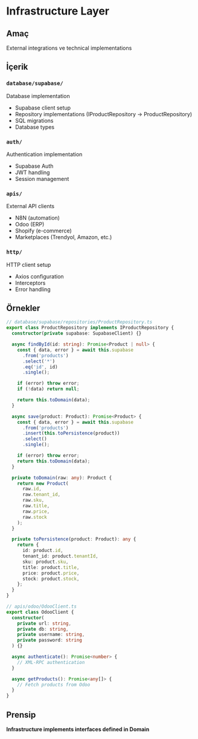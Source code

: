 # Infrastructure Layer

## Amaç

External integrations ve technical implementations

## İçerik

### `database/supabase/`

Database implementation

- Supabase client setup
- Repository implementations (IProductRepository → ProductRepository)
- SQL migrations
- Database types

### `auth/`

Authentication implementation

- Supabase Auth
- JWT handling
- Session management

### `apis/`

External API clients

- N8N (automation)
- Odoo (ERP)
- Shopify (e-commerce)
- Marketplaces (Trendyol, Amazon, etc.)

### `http/`

HTTP client setup

- Axios configuration
- Interceptors
- Error handling

## Örnekler

```typescript
// database/supabase/repositories/ProductRepository.ts
export class ProductRepository implements IProductRepository {
  constructor(private supabase: SupabaseClient) {}

  async findById(id: string): Promise<Product | null> {
    const { data, error } = await this.supabase
      .from('products')
      .select('*')
      .eq('id', id)
      .single();

    if (error) throw error;
    if (!data) return null;

    return this.toDomain(data);
  }

  async save(product: Product): Promise<Product> {
    const { data, error } = await this.supabase
      .from('products')
      .insert(this.toPersistence(product))
      .select()
      .single();

    if (error) throw error;
    return this.toDomain(data);
  }

  private toDomain(raw: any): Product {
    return new Product(
      raw.id,
      raw.tenant_id,
      raw.sku,
      raw.title,
      raw.price,
      raw.stock
    );
  }

  private toPersistence(product: Product): any {
    return {
      id: product.id,
      tenant_id: product.tenantId,
      sku: product.sku,
      title: product.title,
      price: product.price,
      stock: product.stock,
    };
  }
}

// apis/odoo/OdooClient.ts
export class OdooClient {
  constructor(
    private url: string,
    private db: string,
    private username: string,
    private password: string
  ) {}

  async authenticate(): Promise<number> {
    // XML-RPC authentication
  }

  async getProducts(): Promise<any[]> {
    // Fetch products from Odoo
  }
}
```

## Prensip

**Infrastructure implements interfaces defined in Domain**
